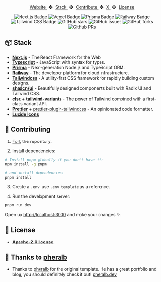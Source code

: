 <div align="center">
    <a href="https://mark.zamora.dev" target="_blank">
        Website
    </a>
    <span>&nbsp;❖&nbsp;</span>
    <a href="https://github.com/XzuicerJr/habit-tracker?tab=readme-ov-file#-stack">
        Stack
    </a>
    <span>&nbsp;❖&nbsp;</span>
    <a href="https://github.com/XzuicerJr/habit-tracker?tab=readme-ov-file#-contributing">
        Contribute
    </a>
    <span>&nbsp;❖&nbsp;</span>
    <a href="https://zamora.dev/tw">
        X
    </a>
    <span>&nbsp;❖&nbsp;</span>
    <a href="https://github.com/XzuicerJr/habit-tracker?tab=readme-ov-file#-license">
        License
    </a>
</div>

</p>

<div align="center">

![Next.js Badge](https://img.shields.io/badge/Next.js-000?logo=next.js&logoColor=fff&style=flat)
![Vercel Badge](https://img.shields.io/badge/Vercel-000?logo=vercel&logoColor=fff&style=flat)
![Prisma Badge](https://img.shields.io/badge/Prisma-000?logo=prisma&logoColor=fff&style=flat)
![Railway Badge](https://img.shields.io/badge/Railway-000?logo=railway&logoColor=fff&style=flat)
![Tailwind CSS Badge](https://img.shields.io/badge/Tailwind%20CSS-06B6D4?logo=tailwindcss&logoColor=fff&style=flat)
![GitHub stars](https://img.shields.io/github/stars/XzuicerJr/habit-tracker)
![GitHub issues](https://img.shields.io/github/issues/XzuicerJr/habit-tracker)
![GitHub forks](https://img.shields.io/github/forks/XzuicerJr/habit-tracker)
![GitHub PRs](https://img.shields.io/github/issues-pr/XzuicerJr/habit-tracker)
</div>


## 📦 Stack

- [**Next.js**](https://nextjs.org/) - The React Framework for the Web.
- [**Typescript**](https://www.typescriptlang.org/) - JavaScript with syntax for types.
- [**Prisma**](https://www.prisma.io/) - Next-generation Node.js and TypeScript ORM.
- [**Railway**](https://railway.app/) - The developer platform for cloud infrastructure.
- [**Tailwindcss**](https://tailwindcss.com/) - A utility-first CSS framework for rapidly building custom designs.
- [**shadcn/ui**](https://ui.shadcn.com/) - Beautifully designed components built with Radix UI and Tailwind CSS.
- [**clsx**](https://github.com/lukeed/clsx) + [**tailwind-variants**](https://www.tailwind-variants.org/) - The power of Tailwind combined with a first-class variant API.
- [**Prettier**](https://prettier.io/) + [prettier-plugin-tailwindcss](https://github.com/tailwindlabs/prettier-plugin-tailwindcss) - An opinionated code formatter.
- [**Lucide Icons**](https://lucide.dev/)

## 🚀 Contributing

1. [Fork](https://github.com/XzuicerJr/habit-tracker/fork) the repository.

2. Install dependencies:

```bash
# Install pnpm globally if you don't have it:
npm install -g pnpm

# and install dependencies:
pnpm install
```

3. Create a `.env`, use `.env.template` as a reference.

4. Run the development server:

```bash
pnpm run dev
```

Open up [http://localhost:3000](http://localhost:3000) and make your changes ✨.

## 📄 License

- [**Apache-2.0 license**](https://github.com/XzuicerJr/zamora.dev?tab=Apache-2.0-1-ov-file#readme).

## 🤝 Thanks to [pheralb](https://github.com/pheralb)

- Thanks to [pheralb](https://github.com/pheralb) for the original template. He has a great portfolio and blog, you should definitely check it out! [pheralb.dev](https://pheralb.dev)